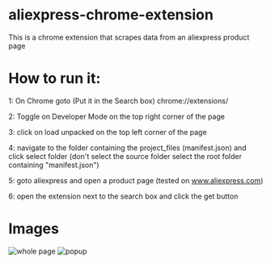 # aliexpress-chrome-extension

This is a chrome extension that scrapes data from an aliexpress product page


# How to run it:

1: On Chrome goto (Put it in the Search box) chrome://extensions/  

2: Toggle on Developer Mode on the top right corner of the page

3: click on load unpacked on the top left corner of the page

4: navigate to the folder containing the project_files (manifest.json) and click select folder (don't select the source folder select the root folder containing 
"manifest.json")

5: goto aliexpress and open a product page (tested on www.aliexpress.com)

6: open the extension next to the search box and click the get button


# Images
![whole page](https://user-images.githubusercontent.com/111586718/187527057-f58c6701-1326-4e3a-89ca-0169b1e72059.png)
![popup](https://user-images.githubusercontent.com/111586718/187527070-30ff7799-65b1-43cd-be3b-cb2a46bf3e4c.png)
